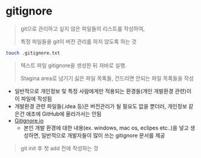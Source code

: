 # gitignore

>  git으로 관리하고 싶지 않은 파일들의 리스트를 작성하여,
>
> 특정 파일들을 git이 버전 관리를 하지 않도록 하는 것

```bash
touch .gitignore.txt
```

> 텍스트 파일 gitignore을 생성한 뒤 자바로 실행.
>
> Stagina area로 넘기기 싫은 파일 목록들, 건드리면 안되는 파일 목록들을 작성

- 일반적으로 개인정보 및 특정 사람에게만 적용되는 환경들(개인 개발환경 관련)이 이 파일에 작성됨
- 개발환경 관련 파일들(.idea 등)은 버전관리가 될 필요도 없을 뿐더러, 개인정보 같은건 애초에 GitHub에 올라가서는 안됨
- [Gitignore.io](https://gitignore.io/) 
  - 본인 개발 환경에 대한 내용(ex. windows, mac os, eclipes etc..)을 넣고 생성하면, 일반적으로 개발자들이 많이 쓰는 gitignore 문서를 제공

> git init 후 첫 add 전에 작성하는 것

